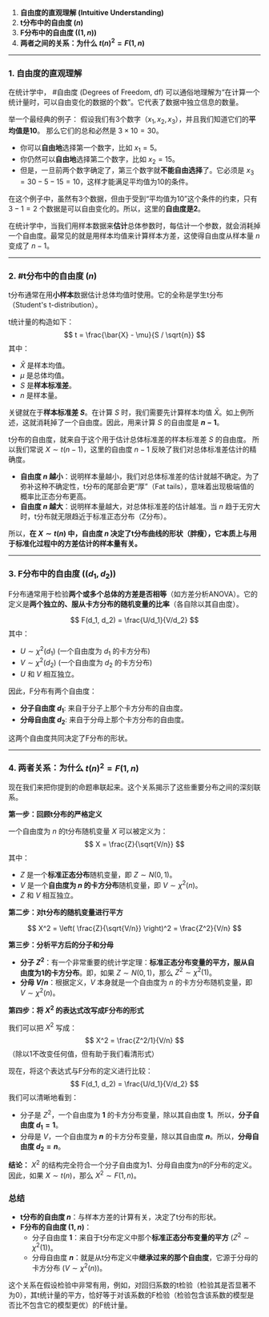 
1.  **自由度的直观理解 (Intuitive Understanding)**
2.  **t分布中的自由度 ($n$)**
3.  **F分布中的自由度 ($(1, n)$)**
4.  **两者之间的关系：为什么 $t(n)^2 = F(1, n)$**

---

### 1. 自由度的直观理解

在统计学中， #自由度 (Degrees of Freedom, df)  可以通俗地理解为“在计算一个统计量时，可以自由变化的数据的个数”。它代表了数据中独立信息的数量。

举一个最经典的例子：
假设我们有3个数字（$x_1, x_2, x_3$），并且我们知道它们的**平均值是10**。
那么它们的总和必然是 $3 \times 10 = 30$。

*   你可以**自由地**选择第一个数字，比如 $x_1 = 5$。
*   你仍然可以**自由地**选择第二个数字，比如 $x_2 = 15$。
*   但是，一旦前两个数字确定了，第三个数字就**不能自由选择**了。它必须是 $x_3 = 30 - 5 - 15 = 10$，这样才能满足平均值为10的条件。

在这个例子中，虽然有3个数据，但由于受到“平均值为10”这个条件的约束，只有 $3-1=2$ 个数据是可以自由变化的。所以，这里的**自由度是2**。

在统计学中，当我们用样本数据来**估计**总体参数时，每估计一个参数，就会消耗掉一个自由度。最常见的就是用样本均值来计算样本方差，这使得自由度从样本量 $n$ 变成了 $n-1$。

---

### 2. #t分布中的自由度 ($n$)

t分布通常在用**小样本**数据估计总体均值时使用。它的全称是学生t分布（Student's t-distribution）。

t统计量的构造如下：
$$ t = \frac{\bar{X} - \mu}{S / \sqrt{n}} $$
其中：
*   $\bar{X}$ 是样本均值。
*   $\mu$ 是总体均值。
*   $S$ 是**样本标准差**。
*   $n$ 是样本量。

关键就在于**样本标准差 $S$**。在计算 $S$ 时，我们需要先计算样本均值 $\bar{X}$。如上例所述，这就消耗掉了一个自由度。因此，用来计算 $S$ 的自由度是 **$n-1$**。

t分布的自由度，就来自于这个用于估计总体标准差的样本标准差 $S$ 的自由度。 所以我们常说 $X \sim t(n-1)$，这里的自由度 $n-1$ 反映了我们对总体标准差估计的精确度。

*   **自由度 $n$ 越小**：说明样本量越小，我们对总体标准差的估计就越不确定。为了弥补这种不确定性，t分布的尾部会更“厚”（Fat tails），意味着出现极端值的概率比正态分布更高。
*   **自由度 $n$ 越大**：说明样本量越大，对总体标准差的估计越准。当 $n$ 趋于无穷大时，t分布就无限趋近于标准正态分布（Z分布）。

所以，**在 $X \sim t(n)$ 中，自由度 $n$ 决定了t分布曲线的形状（胖瘦），它本质上与用于标准化过程中的方差估计的样本量有关。**

---

### 3. F分布中的自由度 ($(d_1, d_2)$)

F分布通常用于检验**两个或多个总体的方差是否相等**（如方差分析ANOVA）。它的定义是**两个独立的、服从卡方分布的随机变量的比率**（各自除以其自由度）。

$$ F(d_1, d_2) = \frac{U/d_1}{V/d_2} $$
其中：
*   $U \sim \chi^2(d_1)$ (一个自由度为 $d_1$ 的卡方分布)
*   $V \sim \chi^2(d_2)$ (一个自由度为 $d_2$ 的卡方分布)
*   $U$ 和 $V$ 相互独立。

因此，F分布有两个自由度：
*   **分子自由度 $d_1$**: 来自于分子上那个卡方分布的自由度。
*   **分母自由度 $d_2$**: 来自于分母上那个卡方分布的自由度。

这两个自由度共同决定了F分布的形状。

---

### 4. 两者关系：为什么 $t(n)^2 = F(1, n)$

现在我们来把你提到的命题串联起来。这个关系揭示了这些重要分布之间的深刻联系。

**第一步：回顾t分布的严格定义**

一个自由度为 $n$ 的t分布随机变量 $X$ 可以被定义为：
$$ X = \frac{Z}{\sqrt{V/n}} $$
其中：
*   $Z$ 是一个**标准正态分布**随机变量，即 $Z \sim N(0, 1)$。
*   $V$ 是一个**自由度为 $n$ 的卡方分布**随机变量，即 $V \sim \chi^2(n)$。
*   $Z$ 和 $V$ 相互独立。

**第二步：对t分布的随机变量进行平方**

$$ X^2 = \left( \frac{Z}{\sqrt{V/n}} \right)^2 = \frac{Z^2}{V/n} $$

**第三步：分析平方后的分子和分母**

*   **分子 $Z^2$**：有一个非常重要的统计学定理：**标准正态分布变量的平方，服从自由度为1的卡方分布**。即，如果 $Z \sim N(0, 1)$，那么 $Z^2 \sim \chi^2(1)$。
*   **分母 $V/n$**：根据定义，$V$ 本身就是一个自由度为 $n$ 的卡方分布随机变量，即 $V \sim \chi^2(n)$。

**第四步：将 $X^2$ 的表达式改写成F分布的形式**

我们可以把 $X^2$ 写成：
$$ X^2 = \frac{Z^2/1}{V/n} $$
（除以1不改变任何值，但有助于我们看清形式）

现在，将这个表达式与F分布的定义进行比较：
$$ F(d_1, d_2) = \frac{U/d_1}{V/d_2} $$
我们可以清晰地看到：
*   分子是 $Z^2$，一个自由度为 **1** 的卡方分布变量，除以其自由度 **1**。所以，**分子自由度 $d_1 = 1$**。
*   分母是 $V$，一个自由度为 **$n$** 的卡方分布变量，除以其自由度 **$n$**。所以，**分母自由度 $d_2 = n$**。

**结论：**
$X^2$ 的结构完全符合一个分子自由度为1、分母自由度为n的F分布的定义。因此，如果 $X \sim t(n)$，那么 $X^2 \sim F(1, n)$。

### 总结

*   **t分布的自由度 $n$**：与样本方差的计算有关，决定了t分布的形状。
*   **F分布的自由度 $(1, n)$**：
    *   分子自由度 **1**：来自于t分布定义中那个**标准正态分布变量的平方** ($Z^2 \sim \chi^2(1)$)。
    *   分母自由度 **$n$**：就是从t分布定义中**继承过来的那个自由度**，它源于分母的卡方分布 ($V \sim \chi^2(n)$)。

这个关系在假设检验中非常有用，例如，对回归系数的t检验（检验其是否显著不为0），其t统计量的平方，恰好等于对该系数的F检验（检验包含该系数的模型是否比不包含它的模型更优）的F统计量。